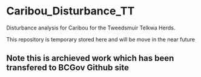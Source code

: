 # Caribou_Disturbance_TT
Disturbance analysis for Caribou for the Tweedsmuir Telkwa Herds. 

This repository is temporary stored here and will be move in the near future
## Note this is archieved work which has been transfered to BCGov Github site
